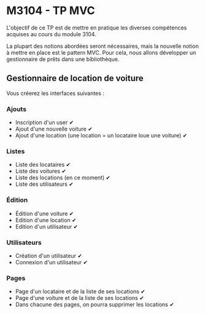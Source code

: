 # M3104 - TP MVC

L'objectif de ce TP est de mettre en pratique les diverses compétences acquises au cours du module 3104.

La plupart des notions abordées seront nécessaires, mais la nouvelle notion à mettre en place est le pattern MVC.
Pour cela, nous allons développer un gestionnaire de prêts dans une bibliothèque.

## Gestionnaire de location de voiture
Vous créerez les interfaces suivantes :

### Ajouts
- Inscription d'un user  ✔
- Ajout d'une nouvelle voiture  ✔
- Ajout d'une location (une location = un locataire loue une voiture) ✔

### Listes
- Liste des locataires ✔
- Liste des voitures ✔
- Liste des locations (en ce moment) ✔
- Liste des utilisateurs ✔

### Édition
- Édition d'une voiture ✔
- Edition d'une location ✔
- Edition d'un utilisateur ✔

### Utilisateurs
- Création d'un utilisateur ✔
- Connexion d'un utilisateur ✔


### Pages
- Page d'un locataire et de la liste de ses locations ✔
- Page d'une voiture et de la liste de ses locations ✔
- Dans chacune des pages, on pourra supprimer les locations ✔
